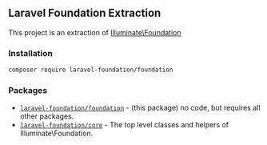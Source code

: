 ## Laravel Foundation Extraction

This project is an extraction of [Illuminate\Foundation](https://github.com/laravel/framework/tree/vLARAVEL_VERSION/src/Illuminate/Foundation)

### Installation

```bash
composer require laravel-foundation/foundation
```

### Packages

* [`laravel-foundation/foundation`](https://github.com/laravel-foundation/foundation) - (this package) no code, but requires all other packages.
* [`laravel-foundation/core`](https://github.com/laravel-foundation/core) - The top level classes and helpers of Illuminate\Foundation.

